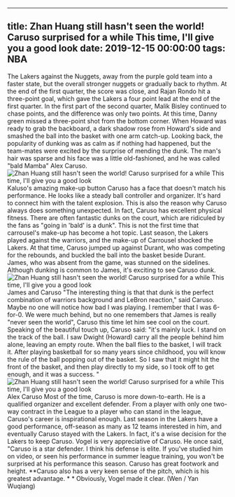 
---
title: Zhan Huang still hasn't seen the world! Caruso surprised for a while This time, I'll give you a good look
date: 2019-12-15 00:00:00
tags:  NBA
---
The Lakers against the Nuggets, away from the purple gold team into a faster state, but the overall stronger nuggets or gradually back to rhythm. At the end of the first quarter, the score was close, and Rajan Rondo hit a three-point goal, which gave the Lakers a four point lead at the end of the first quarter. In the first part of the second quarter, Malik Bisley continued to chase points, and the difference was only two points.
At this time, Danny green missed a three-point shot from the bottom corner. When Howard was ready to grab the backboard, a dark shadow rose from Howard's side and smashed the ball into the basket with one arm catch-up. Looking back, the popularity of dunking was as calm as if nothing had happened, but the team-mates were excited by the surprise of mending the dunk. The man's hair was sparse and his face was a little old-fashioned, and he was called "bald Mamba" Alex Caruso.
![Zhan Huang still hasn't seen the world! Caruso surprised for a while This time, I'll give you a good look](98ef49db10964ed7907390f6ccdff6a7.jpg)
Kaluso's amazing make-up button
Caruso has a face that doesn't match his performance. He looks like a steady ball controller and organizer. It's hard to connect him with the talent explosion. This is also the reason why Caruso always does something unexpected. In fact, Caruso has excellent physical fitness. There are often fantastic dunks on the court, which are ridiculed by the fans as "going in 'bald' is a dunk".
This is not the first time that carrousel's make-up has become a hot topic. Last season, the Lakers played against the warriors, and the make-up of Carrousel shocked the Lakers. At that time, Caruso jumped up against Durant, who was competing for the rebounds, and buckled the ball into the basket beside Durant. James, who was absent from the game, was stunned on the sidelines. Although dunking is common to James, it's exciting to see Caruso dunk.
![Zhan Huang still hasn't seen the world! Caruso surprised for a while This time, I'll give you a good look](45226f70d53642fca8327a63d945bab5.jpg)
James and Caruso
"The interesting thing is that that dunk is the perfect combination of warriors background and LeBron reaction," said Caruso. Maybe no one will notice how bad I was playing. I remember that I was 6-for-0. We were much behind, but no one remembers that
James is really "never seen the world", Caruso this time let him see cool on the court.
Speaking of the beautiful touch up, Caruso said: "it's mainly luck. I stand on the track of the ball. I saw Dwight (Howard) carry all the people behind him alone, leaving an empty route. When the ball flies to the basket, I will track it. After playing basketball for so many years since childhood, you will know the rule of the ball popping out of the basket. So I saw that it might hit the front of the basket, and then play directly to my side, so I took off to get enough, and it was a success. "
![Zhan Huang still hasn't seen the world! Caruso surprised for a while This time, I'll give you a good look](1859894eabda4d12bddda1e4060ace68.jpg)
Alex Caruso
Most of the time, Caruso is more down-to-earth. He is a qualified organizer and excellent defender. From a player with only one two-way contract in the League to a player who can stand in the league, Caruso's career is inspirational enough. Last season in the Lakers have a good performance, off-season as many as 12 teams interested in him, and eventually Caruso stayed with the Lakers.
In fact, it's a wise decision for the Lakers to keep Caruso.
Vogel is very appreciative of Caruso. He once said, "Caruso is a star defender. I think his defense is elite. If you've studied him on video, or seen his performance in summer league training, you won't be surprised at his performance this season. Caruso has great footwork and height. **Caruso also has a very keen sense of the pitch, which is his greatest advantage. * *
Obviously, Vogel made it clear.
(Wen / Yan Wuqiang)